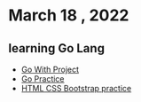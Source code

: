 # March 18 , 2022 
## learning Go Lang
* [Go With Project](https://github.com/Riyaz-khan-shuvo/go-with-project)
* [Go Practice](https://github.com/Riyaz-khan-shuvo/go-practice)
* [HTML CSS Bootstrap practice](https://github.com/Riyaz-khan-shuvo/queer-homes-xd-to-html)
